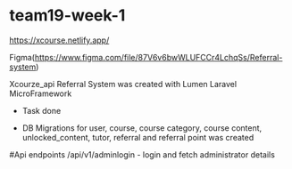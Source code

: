 # team19-week-1

https://xcourse.netlify.app/ 

Figma(https://www.figma.com/file/87V6v6bwWLUFCCr4LchqSs/Referral-system)

Xcourze_api Referral System was created with Lumen Laravel MicroFramework
* Task done
- DB Migrations for user, course, course category, course content, unlocked_content, tutor, referral and referral point was created

#Api endpoints
/api/v1/adminlogin - login and fetch administrator details

